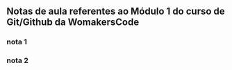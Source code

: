 ## Notas de aula referentes ao Módulo 1 do curso de Git/Github da WomakersCode

### nota 1
### nota 2
